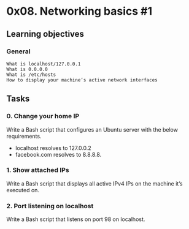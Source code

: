# 0x08. Networking basics #1

## Learning objectives

### General
	What is localhost/127.0.0.1
	What is 0.0.0.0
	What is /etc/hosts
	How to display your machine’s active network interfaces

## Tasks

### 0. Change your home IP
Write a Bash script that configures an Ubuntu server with the below requirements.

* localhost resolves to 127.0.0.2
* facebook.com resolves to 8.8.8.8.
### 1. Show attached IPs
Write a Bash script that displays all active IPv4 IPs on the machine it’s executed on.
### 2. Port listening on localhost
Write a Bash script that listens on port 98 on localhost.
